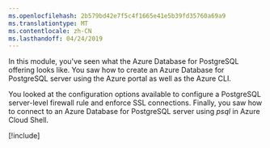 ```yaml
---
ms.openlocfilehash: 2b579bd42e7f5c4f1665e41e5b39fd35760a69a9
ms.translationtype: MT
ms.contentlocale: zh-CN
ms.lasthandoff: 04/24/2019
---
```

In this module, you've seen what the Azure Database for PostgreSQL offering looks like. You saw how to create an Azure Database for PostgreSQL server using the Azure portal as well as the Azure CLI.

You looked at the configuration options available to configure a PostgreSQL server-level firewall rule and enforce SSL connections. Finally, you saw how to connect to an Azure Database for PostgreSQL server using _psql_ in Azure Cloud Shell.

[!include[](../../../includes/azure-sandbox-cleanup.md)]
